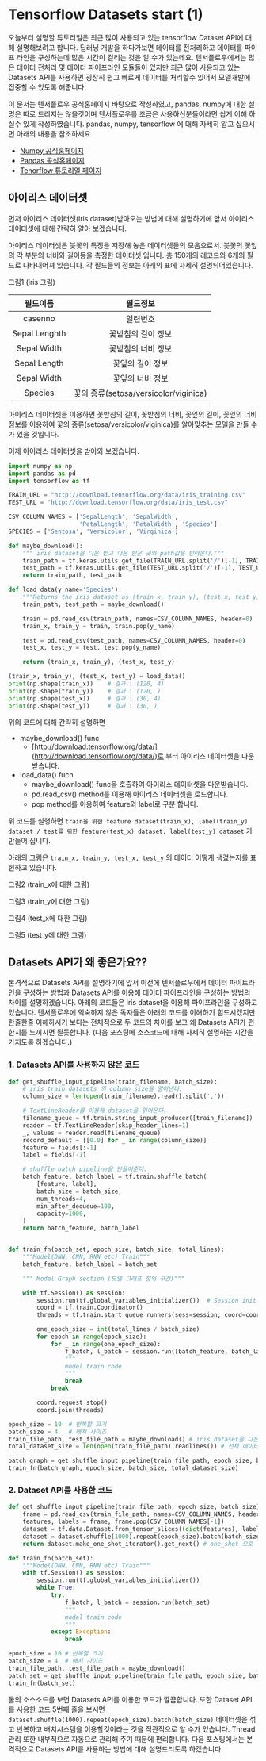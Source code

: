 # Tensorflow Datasets start (1)

오늘부터 설명할 튜토리얼은 최근 많이 사용되고 있는 tensorflow Dataset API에 대해 설명해보려고 합니다. 딥러닝 개발을 하다가보면 데이터를 전처리하고 데이터를 파이프 라인을 구성하는데 많은 시간이 걸리는 것을 알 수가 있는데요. 텐서플로우에서는 많은 데이터 전처리 및 데이터 파이프라인 모듈들이 있지만 최근 많이 사용되고 있는 Datasets API를 사용하면 굉장히 쉽고 빠르게 데이터를 처리할수 있어서 모델개발에 집중할 수 있도록 해줍니다.

이 문서는 텐서플로우 공식홈페이지 바탕으로 작성하였고, pandas, numpy에 대한 설명은 따로 드리지는 않을것이며 텐서플로우를 조금은 사용하신분들이라면 쉽게 이해 하실수 있게 작성하였습니다. pandas, numpy, tensorflow 에 대해 자세히 알고 싶으시면 아래의 내용을 참조하세요

- [Numpy 공식홈페이지](http://www.numpy.org/)
- [Pandas 공식홈페이지](https://pandas.pydata.org/)
- [Tenorflow 튜토리얼 페이지](https://www.tensorflow.org/get_started/)

## 아이리스 데이터셋

먼저 아이리스 데이터셋(iris dataset)받아오는 방법에 대해 설명하기에 앞서 아이리스 데이터셋에 대해 간략히 알아 보겠습니다.

아이리스 데이터셋은 붓꽃의 특징을 저장해 놓은 데이터셋들의 모음으로서. 붓꽃의 꽃잎의 각 부분의 너비와 길이등을 측정한 데이터셋 입니다. 총 150개의 레코드와 6개의 필드로 나타내어져 있습니다. 각 필드들의 정보는 아래의 표에 자세히 설명되어있습니다.

그림1 (iris 그림)


| 필드이름 | 필드정보 |
|:-------:|:-------:|
|casenno| 일련번호 |
|Sepal Lenghth| 꽃받침의 길이 정보 |
|Sepal Width| 꽃받침의 너비 정보 |
|Sepal Length| 꽃잎의 길이 정보 |
|Sepal Width| 꽃잎의 너비 정보 |
|Species|꽃의 종류(setosa/versicolor/viginica)|

아이리스 데이터셋을 이용하면 꽃받침의 길이, 꽃받침의 너비, 꽃잎의 길이, 꽃잎의 너비 정보를 이용하여 꽃의 종류(setosa/versicolor/viginica)를 알아맞추는 모델을 만들 수가 있을 것입니다.

이제 아이리스 데이터셋을 받아와 보겠습니다.

```python
import numpy as np
import pandas as pd
import tensorflow as tf

TRAIN_URL = "http://download.tensorflow.org/data/iris_training.csv"
TEST_URL = "http://download.tensorflow.org/data/iris_test.csv"

CSV_COLUMN_NAMES = ['SepalLength', 'SepalWidth',
                    'PetalLength', 'PetalWidth', 'Species']
SPECIES = ['Sentosa', 'Versicolor', 'Virginica']

def maybe_download():
    """ iris dataset을 다운 받고 다운 받은 곳의 path값을 받아온다."""
    train_path = tf.keras.utils.get_file(TRAIN_URL.split('/')[-1], TRAIN_URL)
    test_path = tf.keras.utils.get_file(TEST_URL.split('/')[-1], TEST_URL)
    return train_path, test_path

def load_data(y_name='Species'):
    """Returns the iris dataset as (train_x, train_y), (test_x, test_y)."""
    train_path, test_path = maybe_download()

    train = pd.read_csv(train_path, names=CSV_COLUMN_NAMES, header=0)
    train_x, train_y = train, train.pop(y_name)

    test = pd.read_csv(test_path, names=CSV_COLUMN_NAMES, header=0)
    test_x, test_y = test, test.pop(y_name)

    return (train_x, train_y), (test_x, test_y)

(train_x, train_y), (test_x, test_y) = load_data()
print(np.shape(train_x))    # 결과 : (120, 4)
print(np.shape(train_y))    # 결과 : (120, )
print(np.shape(test_x))     # 결과 : (30, 4)
print(np.shape(test_y))     # 결과 : (30, )
```

위의 코드에 대해 간략히 설명하면

- maybe_download() func
  - [http://download.tensorflow.org/data/](http://download.tensorflow.org/data/)로 부터 아이리스 데이터셋을 다운받습니다.
- load_data() fucn
  - maybe_download() func을 호출하여 아이리스 데이터셋을 다운받습니다.
  - pd.read_csv() method를 이용해 아이리스 데이터셋을 로드합니다.
  - pop method를 이용하여 feature와 label로 구분 합니다.

위 코드를 실행하면 `train을 위한 feature dataset(train_x), label(train_y) dataset / test를 위한 feature(test_x) dataset, label(test_y) dataset` 가 만들어 집니다.

아래의 그림은 `train_x, train_y, test_x, test_y` 의 데이터 어떻게 생겼는지를 표현하고 있습니다.

그림2 (train_x에 대한 그림)

그림3 (train_y에 대한 그림)

그림4 (test_x에 대한 그림)

그림5 (test_y에 대한 그림)

## Datasets API가 왜 좋은가요??

본격적으로 Datasets API를 설명하기에 앞서 이전에 텐서플로우에서 데이터 파이트라인을 구성하는 방법과 Datasets API를 이용해 데이터 파이프라인을 구성하는 방법의 차이를 설명하곘습니다. 아래의 코드들은 iris dataset을 이용해 파이프라인을 구성하고 있습니다. 텐서플로우에 익숙하지 않은 독자들은 아래의 코드를 이해하기 힘드시겠지만 한줄한줄 이해하시기 보다는 전체적으로 두 코드의 차이를 보고 왜 Datasets API가 편한지를 느끼시면 될듯합니다. (다음 포스팅에 소스코드에 대해 자세히 설명하는 시간을 가지도록 하겠습니다.)

### 1. Datasets API를 사용하지 않은 코드

```python
def get_shuffle_input_pipeline(train_filename, batch_size):
    # iris train datasets 의 column size을 알아낸다.
    column_size = len(open(train_filename).read().split(','))

    # TextLineReader를 이용해 dataset을 읽어온다.
    filename_queue = tf.train.string_input_producer([train_filename])
    reader = tf.TextLineReader(skip_header_lines=1)
    _, values = reader.read(filename_queue)
    record_default = [[0.0] for _ in range(column_size)]
    feature = fields[:-1]
    label = fields[-1]

    # shuffle batch pipeline을 만들어준다.
    batch_feature, batch_label = tf.train.shuffle_batch(
        [feature, label],
        batch_size = batch_size,
        num_threads=4,
        min_after_dequeue=100,
        capacity=1000,
    )
    return batch_feature, batch_label


def train_fn(batch_set, epoch_size, batch_size, total_lines):
    """Model(DNN, CNN, RNN etc) Train"""
    batch_feature, batch_label = batch_set

    """ Model Graph section (모델 그래프 정의 구간)"""

    with tf.Session() as session:
        session.run(tf.global_variables_initializer())  # Session init
        coord = tf.train.Coordinator()
        threads = tf.train.start_queue_runners(sess=session, coord=coord)

        one_epoch_size = int(total_lines / batch_size)
        for epoch in range(epoch_size):
            for _ in range(one_epoch_size):
                f_batch, l_batch = session.run([batch_feature, batch_label])
                """
                model train code
                """
                break
            break

        coord.request_stop()
        coord.join(threads)

epoch_size = 10  # 반복할 크기
batch_size = 4   # 배치 사이즈
train_file_path, test_file_path = maybe_download() # iris dataset을 다운 받고 다운 받은 곳의 path값을 받아온다.
total_dataset_size = len(open(train_file_path).readlines()) # 전체 데이터셋 사이즈

batch_graph = get_shuffle_input_pipeline(train_file_path, epoch_size, batch_size, total_dataset_size)
train_fn(batch_graph, epoch_size, batch_size, total_dataset_size)
```

### 2. Dataset API를 사용한 코드

```python
def get_shuffle_input_pipeline(train_file_path, epoch_size, batch_size):
    frame = pd.read_csv(train_file_path, names=CSV_COLUMN_NAMES, header=0)
    features, labels = frame, frame.pop(CSV_COLUMN_NAMES[-1])
    dataset = tf.data.Dataset.from_tensor_slices((dict(features), labels))
    dataset = dataset.shuffle(1000).repeat(epoch_size).batch(batch_size) # 굉장히 직관적이고 쉽게 데이터 파이프 라인을 구성
    return dataset.make_one_shot_iterator().get_next() # one_shot 으로 한 방에

def train_fn(batch_set):
    """Model(DNN, CNN, RNN etc) Train"""
    with tf.Session() as session:
        session.run(tf.global_variables_initializer())
        while True:
            try:
                f_batch, l_batch = session.run(batch_set)
                """
                model train code
                """
            except Exception:
                break

epoch_size = 10 # 반복할 크기
batch_size = 4  # 배치 사이즈
train_file_path, test_file_path = maybe_download()
batch_set = get_shuffle_input_pipeline(train_file_path, epoch_size, batch_size)
train_fn(batch_set)
```

둘의 소스소드를 보면 Datasets API를 이용한 코드가 깔끔합니다. 또한 Dataset API를 사용한 코드 5번째 줄을 보시면  `dataset.shuffle(1000).repeat(epoch_size).batch(batch_size)` 데이터셋을 섞고 반복하고 배치시스템을 이용할것이라는 것을 직관적으로 알 수가 있습니다. Thread 관리 또한 내부적으로 자동으로 관리해 주기 때문에 편리합니다. 다음 포스팅에서는 본격적으로 Datasets API를 사용하는 방법에 대해 설명드리도록 하겠습니다.